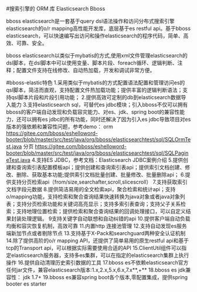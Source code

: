 #搜索引擎的 ORM 库 Elasticsearch Bboss

bboss elasticsearch是一套基于query dsl语法操作和访问分布式搜索引擎elasticsearch的o/r mapping高性能开发库，底层基于es restful api。基于bboss elasticsearch，可以快速编写出访问和操作elasticsearch的程序代码，简单、高效、可靠、安全。

bboss elasticsearch以类似于mybatis的方式,使用xml文件管理elasticsearch的dsl脚本，在dsl脚本中可以使用变量、脚本片段、foreach循环、逻辑判断、注释；配置文件支持在线修改、自动热加载，开发和调试非常方便。

#bboss-elastic特色
1.采用类似于mybatis的方式配置语法配置和管理访问es的qsl脚本，简洁而直观，支持配置文件热加载功能；提供丰富的逻辑判断语法；支持qsl脚本片段和片段引用功能；
2.提供高效可定制的db到elasticsearch数据导入能力
3.支持elasticsearch sql，可替代es jdbc模块；引入bboss不仅可以拥有bboss的客户端自动发现和负载容灾能力、对es、jdk、spring boot的兼容性能力，还可以拥有es jdbc的所有功能，同时还解决了因为引入es jdbc导致项目对es版本的强依赖和兼容性问题，参考demo： orm https://gitee.com/bboss/eshelloword-booter/blob/master/src/test/java/org/bboss/elasticsearchtest/sql/SQLOrmTest.java 分页 https://gitee.com/bboss/eshelloword-booter/blob/master/src/test/java/org/bboss/elasticsearchtest/sql/SQLPagineTest.java
4.支持ES JDBC，参考文档：Elasticsearch JDBC案例介绍
5.提供创建和查询索引表配置模板api；提供创建和查询索引表api；提供索引文档创建、修改、删除、获取基本功能;提供索引文档批量创建、批量修改、批量删除api；
6.提供支持分页检索api（from/size,searchafter,scroll,slicescroll）
7.支持获取索引文档字段元数据
8.提供简洁易用的全文检索api，聚合检索和统计api；支持o/mapping功能，支持检索和聚合查询结果快速转换为java对象或者java对象列表；支持分页检索功能和关键词高亮显示；支持多索引表查询；支持父子关系检索；支持地理位置检索；提供检索和聚合查询结果的回调处理接口，可以自定义结果封装处理逻辑。
9支持关键字自动联想和自动纠错的api
10.提供客户端自动负载均衡和容灾恢复机制，高效可靠
11.内置http 连接池管理
12.支持自动发现es服务端新加节点或者剔除节点
13.支持基于X-Pack和searchguard两种安全认证机制
14.除了提供高阶的o/r mapping API，还提供了简单易用的原生restful api和基于tcp的Transport api，可以根据实际需要使用合适的API
15.ClientUtil组件可以指定elasticsearch服务器，支持多es集群，可以在指定的elasticsearch集群上执行操作
16.提供自动清理历史索引数据的工具
17.bboss es不依赖elasticsearch官方任何jar文件，兼容elasticsearch版本:1.x,2.x,5.x,6.x,7.x**,+**
18.bboss es jdk兼容性： jdk 1.7+
19.bboss es兼容spring boot各个版本,零配置集成，提供spring booter es starter
